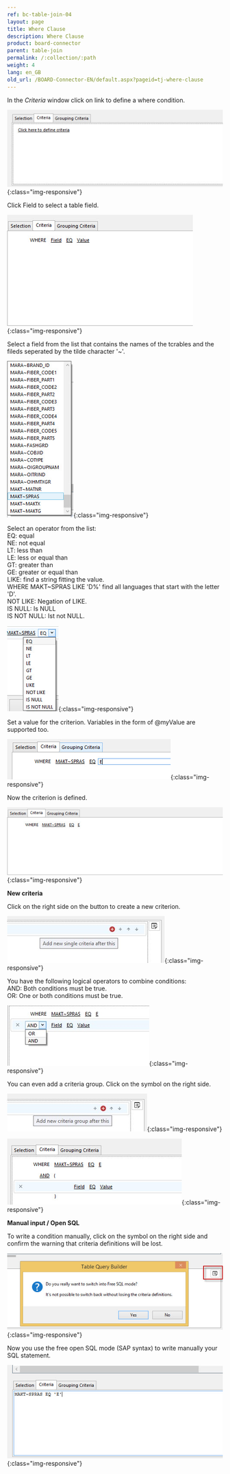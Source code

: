 ```yaml
---
ref: bc-table-join-04
layout: page
title: Where Clause
description: Where Clause
product: board-connector
parent: table-join
permalink: /:collection/:path
weight: 4
lang: en_GB
old_url: /BOARD-Connector-EN/default.aspx?pageid=tj-where-clause
---
```


In the *Criteria* window click on link to define a where condition.  

![tj-where-0](/img/content/tj-where-0.png){:class="img-responsive"}

Click Field to select a table field. 

![tj-where-1](/img/content/tj-where-1.png){:class="img-responsive"}

Select a field from the list that contains the names of the tcrables and the fileds seperated by the tilde character '~'. 

![tj-where-2](/img/content/tj-where-2.png){:class="img-responsive"}

Select an operator from the list: <br>
EQ: equal<br>
NE: not equal<br>
LT: less than<br>
LE: less or equal than<br>
GT: greater than<br>
GE: greater or equal than<br>
LIKE: find a string fitting the value. <br> 
        WHERE MAKT~SPRAS LIKE 'D%' find all languages that start with the letter 'D'. <br>
NOT LIKE: Negation of LIKE.<br>
IS NULL: Is NULL<br>
IS NOT NULL: Ist not NULL.<br>

![tj-where-operation](/img/content/tj-where-operation.png){:class="img-responsive"}

Set a value for the criterion. Variables in the form of @myValue are supported too.  

![tj-where-value](/img/content/tj-where-value.png){:class="img-responsive"}

Now the criterion is defined.  

![tj-where-3](/img/content/tj-where-3.png){:class="img-responsive"}

**New criteria**

Click on the right side on the button to create a new criterion.  

![tj-where-single-criteria](/img/content/tj-where-single-criteria.png){:class="img-responsive"}

You have the following logical operators to combine conditions: <br>
AND: Both conditions must be true. <br>
OR: One or both conditions must be true.<br>

![tj-where-and](/img/content/tj-where-and.png){:class="img-responsive"}

You can even add a criteria group. Click on the symbol on the right side.

![tj-where-criteria-group](/img/content/tj-where-criteria-group.png){:class="img-responsive"}

![tj-where-criteria-group-2](/img/content/tj-where-criteria-group-2.png){:class="img-responsive"}

**Manual input / Open SQL**

To write a condition manually, click on the symbol on the right side and confirm the warning that criteria definitions will be lost.  

![tj-where-4](/img/content/tj-where-4.png){:class="img-responsive"}

Now you use the free open SQL mode (SAP syntax) to write manually your SQL statement. 

![tj-where-5](/img/content/tj-where-5.png){:class="img-responsive"}